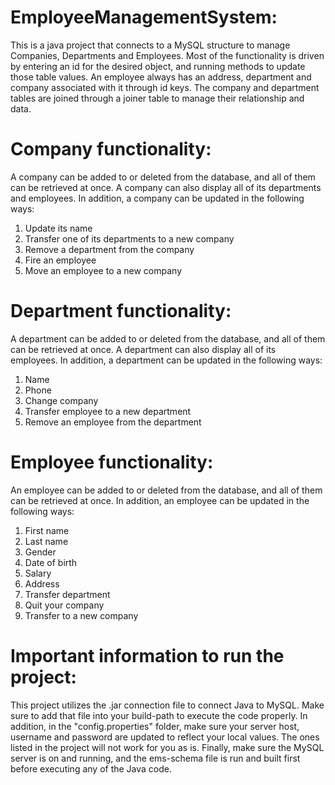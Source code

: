 # EmployeeManagementSystem:
This is a java project that connects to a MySQL structure to manage Companies, Departments and Employees.
Most of the functionality is driven by entering an id for the desired object, and running methods to update those table values.
An employee always has an address, department and company associated with it through id keys.
The company and department tables are joined through a joiner table to manage their relationship and data.
# Company functionality:
A company can be added to or deleted from the database, and all of them can be retrieved at once. A company can also display all of its departments and employees. 
In addition, a company can be updated in the following ways: 
1. Update its name
2. Transfer one of its departments to a new company
3. Remove a department from the company
4. Fire an employee
5. Move an employee to a new company
# Department functionality:
A department can be added to or deleted from the database, and all of them can be retrieved at once. A department can also display all of its employees. 
In addition, a department can be updated in the following ways:
1. Name
2. Phone
3. Change company
4. Transfer employee to a new department
5. Remove an employee from the department
# Employee functionality:
An employee can be added to or deleted from the database, and all of them can be retrieved at once.
In addition, an employee can be updated in the following ways:
1. First name
2. Last name
3. Gender
4. Date of birth
5. Salary
6. Address
7. Transfer department
8. Quit your company
9. Transfer to a new company
# Important information to run the project:
This project utilizes the .jar connection file to connect Java to MySQL. Make sure to add that file into your build-path to execute the code properly.
In addition, in the "config.properties" folder, make sure your server host, username and password are updated to reflect your local values. The ones listed in the project will not work for you as is.
Finally, make sure the MySQL server is on and running, and the ems-schema file is run and built first before executing any of the Java code.

